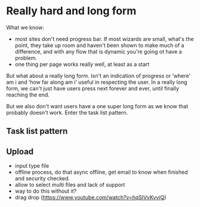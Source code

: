 # Really hard and long form

What we know:

- most sites don't need progress bar. If most wizards are small, what's the point, they take up room and haven't been shown to make much of a difference, and with any flow that is dynamic you're going ot have a problem.
- one thing per page works really well, at least as a start

But what about a really long form. Isn't an indication of progress or ‘where’ am i  and ‘how far along am i’ useful in respecting the user. In a really long form, we can't just have users press next forever and ever, until finally reaching the end.

But we also don't want users have a one super long form as we know that probably doesn't work. Enter the task list pattern.

## Task list pattern

## Upload

- input type file
- offline process, do that async offline, get email to know when finished and security checked.
- allow to select multi files and lack of support
- way to do this without it?
- drag drop (https://www.youtube.com/watch?v=hqSlVvKvvjQ)
